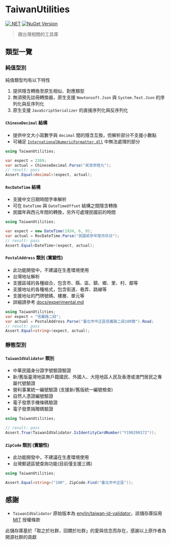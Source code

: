 # TaiwanUtilities
[![.NET](https://github.com/Orlys/TaiwanUtilities/actions/workflows/ci.yml/badge.svg)](https://github.com/Orlys/TaiwanUtilities/actions/workflows/ci.yml) [![NuGet Version](https://img.shields.io/nuget/v/TaiwanUtilities)](https://www.nuget.org/packages/TaiwanUtilities)


> 跟台灣相關的工具庫 

## 類型一覽
### 純值型別
純值類型均有以下特性
1. 提供隱含轉換至原生相似、對應類型
2. 無須預先註冊轉換器，原生支援 `Newtonsoft.Json` 與 `System.Text.Json` 的序列化與反序列化
3. 原生支援 `JavaScriptSerializer` 的直接序列化與反序列化

#### `ChineseDecimal` 結構
- 提供中文大小寫數字與 ```decimal``` 間的隱含互換，但解析部分不支援小數點
- 可補足 [```InternationalNumericFormatter.dll```](https://www.microsoft.com/zh-tw/download/details.aspx?id=18970) 中無法處理的部分
```csharp
using TaiwanUtilities;

var expect = 2369;
var actual = ChineseDecimal.Parse("貳佰參陸九");
// result: pass
Assert.Equal<decimal>(expect, actual);
```

#### `RocDateTime` 結構
- 支援中文日期時間字串解析
- 可在 `DateTime` 與 `DateTimeOffset` 結構之間隱含轉換
- 民國年與西元年間的轉換，另外可處理民國前的時間

```csharp
using TaiwanUtilities;

var expect = new DateTime(1934, 6, 9);
var actual = RocDateTime.Parse("民國貳參年陸月玖日");
// result: pass
Assert.Equal<DateTime>(expect, actual);
```

#### `PostalAddress` 類別 (實驗性)
- 此功能開發中，不建議在生產環境使用
- 台灣地址解析
- 支援區域的各種組合，包含市、縣、區、鎮、鄉、里、村、鄰等
- 支援地址的各種格式，包含街道、巷弄、路線等
- 支援地址的門牌號碼、樓層、單元等
- 詳細請參考 [docs/experimental.md](https://github.com/orlys/TaiwanUtilities/blob/master/docs/experimental.md#postaladdress)
```csharp
using TaiwanUtilities;
var expect = "信義路二段";
var actual = PostalAddress.Parse("臺北市中正區信義路二段100號").Road;
// result: pass
Assert.Equal<string>(expect, actual);
```

### 靜態型別
#### `TaiwanIdValidator` 類別
- 中華民國身分證字號驗證驗證
- 新/舊版臺灣地區無戶籍國民、外國人、大陸地區人民及香港或澳門居民之專屬代號驗證
- 營利事業統一編號驗證 (支援新/舊版統一編號檢查)
- 自然人憑證編號驗證
- 電子發票手機條碼驗證
- 電子發票捐贈碼驗證
```csharp
using TaiwanUtilities;

// result: pass
Assert.True(TaiwanIdValidator.IsIdentityCardNumber("Y190290172"));
```

#### `ZipCode` 類別 (實驗性)
- 此功能開發中，不建議在生產環境使用
- 台灣郵遞區號查詢功能(目前僅支援三碼)
```csharp
using TaiwanUtilities;

Assert.Equal<string>("100", ZipCode.Find("臺北市中正區"));
```



## 感謝
- `TaiwanIdValidator` 原始版本為 [enylin/taiwan-id-validator](https://github.com/enylin/taiwan-id-validator)，該儲存庫採用 [MIT](https://github.com/enylin/taiwan-id-validator/blob/main/LICENSE) 授權條款  
<!--
- `ZipCode` 的點子來自 [recca0120/twzipcode](https://github.com/recca0120/twzipcode) 這個儲存庫，該儲存庫採用 [MIT](https://github.com/recca0120/twzipcode/blob/main/LICENSE) 授權條款  
-->


此儲存庫基於「取之於社群，回饋於社群」的愛與信念而存在，感謝以上原作者為開源社群的貢獻